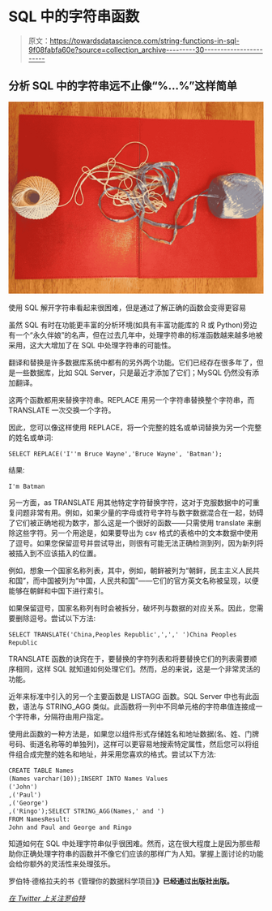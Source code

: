 # SQL 中的字符串函数

> 原文：<https://towardsdatascience.com/string-functions-in-sql-9f08fabfa60e?source=collection_archive---------30----------------------->

## 分析 SQL 中的字符串远不止像“%…%”这样简单

![](img/892395a0dda0aff03ae74fe138771437.png)

使用 SQL 解开字符串看起来很困难，但是通过了解正确的函数会变得更容易

虽然 SQL 有时在功能更丰富的分析环境(如具有丰富功能库的 R 或 Python)旁边有一个“永久伴娘”的名声，但在过去几年中，处理字符串的标准函数越来越多地被采用，这大大增加了在 SQL 中处理字符串的可能性。

翻译和替换是许多数据库系统中都有的另外两个功能。它们已经存在很多年了，但是一些数据库，比如 SQL Server，只是最近才添加了它们；MySQL 仍然没有添加翻译。

这两个函数都用来替换字符串。REPLACE 用另一个字符串替换整个字符串，而 TRANSLATE 一次交换一个字符。

因此，您可以像这样使用 REPLACE，将一个完整的姓名或单词替换为另一个完整的姓名或单词:

```
SELECT REPLACE('I''m Bruce Wayne','Bruce Wayne', 'Batman');
```

结果:

```
I'm Batman
```

另一方面，as TRANSLATE 用其他特定字符替换字符，这对于克服数据中的可重复问题非常有用。例如，如果少量的字母或符号字符与数字数据混合在一起，妨碍了它们被正确地视为数字，那么这是一个很好的函数——只需使用 translate 来删除这些字符。另一个用途是，如果要导出为 csv 格式的表格中的文本数据中使用了逗号。如果您保留逗号并尝试导出，则很有可能无法正确检测到列，因为新列将被插入到不应该插入的位置。

例如，想象一个国家名称列表，其中，例如，朝鲜被列为“朝鲜，民主主义人民共和国”，而中国被列为“中国，人民共和国”——它们的官方英文名称被呈现，以便能够在朝鲜和中国下进行索引。

如果保留逗号，国家名称列有时会被拆分，破坏列与数据的对应关系。因此，您需要删除逗号。尝试以下方法:

```
SELECT TRANSLATE('China,Peoples Republic',',',' ')China Peoples Republic
```

TRANSLATE 函数的诀窍在于，要替换的字符列表和将要替换它们的列表需要顺序相同，这样 SQL 就知道如何处理它们。然而，总的来说，这是一个非常灵活的功能。

近年来标准中引入的另一个主要函数是 LISTAGG 函数。SQL Server 中也有此函数，语法与 STRING_AGG 类似。此函数将一列中不同单元格的字符串值连接成一个字符串，分隔符由用户指定。

使用此函数的一种方法是，如果您以组件形式存储姓名和地址数据(名、姓、门牌号码、街道名称等的单独列)，这样可以更容易地搜索特定属性，然后您可以将组件组合成完整的姓名和地址，并采用您喜欢的格式。尝试以下方法:

```
CREATE TABLE Names
(Names varchar(10));INSERT INTO Names Values
('John')
,('Paul')
,('George')
,('Ringo');SELECT STRING_AGG(Names,' and ')
FROM NamesResult: 
John and Paul and George and Ringo
```

知道如何在 SQL 中处理字符串似乎很困难。然而，这在很大程度上是因为那些帮助你正确处理字符串的函数并不像它们应该的那样广为人知。掌握上面讨论的功能会给你额外的灵活性来处理弦乐。

罗伯特·德格拉夫的书《管理你的数据科学项目》[](https://www.amazon.com/Managing-Your-Data-Science-Projects/dp/1484249062/ref=pd_rhf_ee_p_img_1?_encoding=UTF8&psc=1&refRID=4X4S14FQEBKHZSDYYMZY)**》已经通过出版社出版。**

*[*在 Twitter 上关注罗伯特*](https://twitter.com/RobertdeGraaf2)*